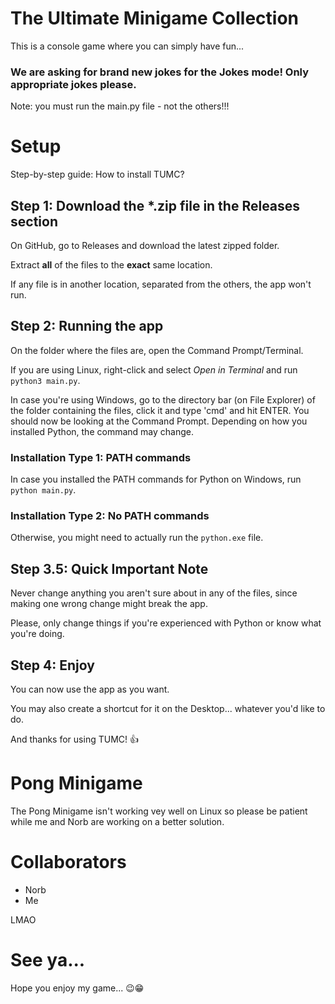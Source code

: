 # The Ultimate Minigame Collection
This is a console game where you can simply have fun...

### We are asking for brand new jokes for the Jokes mode! Only appropriate jokes please.

Note: you must run the main.py file - not the others!!!

# Setup
Step-by-step guide: How to install TUMC?

## Step 1: Download the *.zip file in the Releases section
On GitHub, go to Releases and download the latest zipped folder.

Extract **all** of the files to the **exact** same location.

If any file is in another location, separated from the others, the app won't run.

## Step 2: Running the app
On the folder where the files are, open the Command Prompt/Terminal.

If you are using Linux, right-click and select _Open in Terminal_ and run <code>python3 main.py</code>.

In case you're using Windows, go to the directory bar (on File Explorer) of the folder containing the files, click it and type 'cmd' and hit ENTER.
You should now be looking at the Command Prompt.
Depending on how you installed Python, the command may change.

### Installation Type 1: PATH commands
In case you installed the PATH commands for Python on Windows, run <code>python main.py</code>.

### Installation Type 2: No PATH commands
Otherwise, you might need to actually run the <code>python.exe</code> file.

## Step 3.5: Quick Important Note
Never change anything you aren't sure about in any of the files, since making one wrong change might break the app.

Please, only change things if you're experienced with Python or know what you're doing.

## Step 4: Enjoy
You can now use the app as you want.

You may also create a shortcut for it on the Desktop... whatever you'd like to do.

And thanks for using TUMC! :+1:

# Pong Minigame
The Pong Minigame isn't working vey well on Linux so please be patient while me and Norb are working on a better solution.

# Collaborators
- Norb
- Me

LMAO

# See ya... 
Hope you enjoy my game... 😉😁
